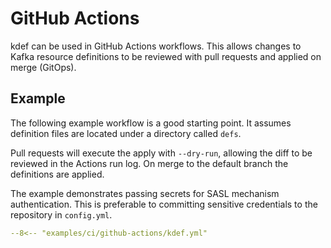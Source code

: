 # GitHub Actions

kdef can be used in GitHub Actions workflows.
This allows changes to Kafka resource definitions to be reviewed with pull requests and applied on merge (GitOps).

## Example

The following example workflow is a good starting point.
It assumes definition files are located under a directory called `defs`.

Pull requests will execute the apply with `--dry-run`, allowing the diff to be reviewed in the Actions run log.
On merge to the default branch the definitions are applied.

The example demonstrates passing secrets for SASL mechanism authentication.
This is preferable to committing sensitive credentials to the repository in `config.yml`.

```yml
--8<-- "examples/ci/github-actions/kdef.yml"
```
